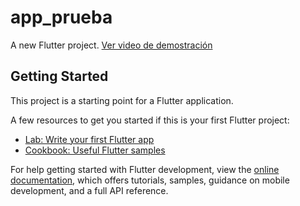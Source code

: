 # app_prueba

A new Flutter project.
[Ver video de demostración](https://github.com/JuanHoyosPadilla/Primera_app_flutter/assets/50926052/e5d42630-7f2e-4b58-adb8-6426ebedcf02
)


## Getting Started

This project is a starting point for a Flutter application.

A few resources to get you started if this is your first Flutter project:

- [Lab: Write your first Flutter app](https://docs.flutter.dev/get-started/codelab)
- [Cookbook: Useful Flutter samples](https://docs.flutter.dev/cookbook)

For help getting started with Flutter development, view the
[online documentation](https://docs.flutter.dev/), which offers tutorials,
samples, guidance on mobile development, and a full API reference.
